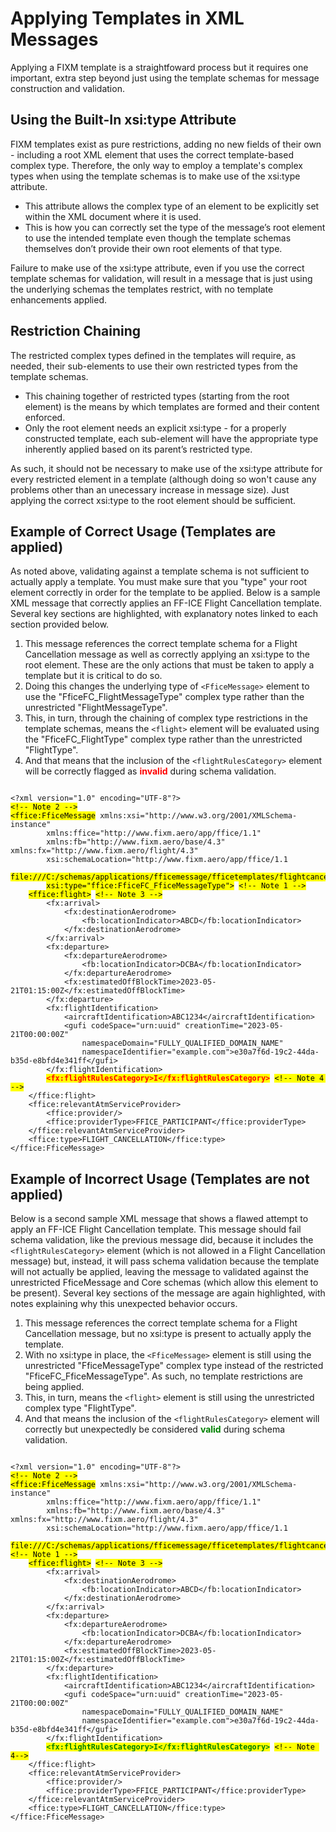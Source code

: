 # Applying Templates in XML Messages

Applying a FIXM template is a straightfoward process but it requires one important, extra step beyond just using the template schemas for message construction and validation.  

## Using the Built-In xsi:type Attribute

FIXM templates exist as pure restrictions, adding no new fields of their own - including a root XML element that uses the correct template-based complex type.  Therefore, the only way to employ a template's complex types when using the template schemas is to make use of the xsi:type attribute.  

- This attribute allows the complex type of an element to be explicitly set within the XML document where it is used.
- This is how you can correctly set the type of the message’s root element to use the intended template even though the template schemas themselves don’t provide their own root elements of that type.

Failure to make use of the xsi:type attribute, even if you use the correct template schemas for validation, will result in a message that is just using the underlying schemas the templates restrict, with no template enhancements applied.

## Restriction Chaining

The restricted complex types defined in the templates will require, as needed, their sub-elements to use their own restricted types from the template schemas.

- This chaining together of restricted types (starting from the root element) is the means by which templates are formed and their content enforced.
- Only the root element needs an explicit xsi:type - for a properly constructed template, each sub-element will have the appropriate type inherently applied based on its parent’s restricted type.

As such, it should not be necessary to make use of the xsi:type attribute for every restricted element in a template (although doing so won't cause any problems other than an unecessary increase in message size).  Just applying the correct xsi:type to the root element should be sufficient.

## Example of Correct Usage (Templates are applied)

As noted above, validating against a template schema is not sufficient to actually apply a template.  You must make sure that you "type" your root element correctly in order for the template to be applied.  Below is a sample XML message that correctly applies an FF-ICE Flight Cancellation template.  Several key sections are highlighted, with explanatory notes linked to each section provided below.

1. This message references the correct template schema for a Flight Cancellation message as well as correctly applying an xsi:type to the root element.  These are the only actions that must be taken to apply a template but it is critical to do so.
2. Doing this changes the underlying type of `<FficeMessage>` element to use the "FficeFC_FlightMessageType" complex type rather than the unrestricted "FlightMessageType".
3. This, in turn, through the chaining of complex type restrictions in the template schemas, means the `<flight>` element will be evaluated using the "FficeFC_FlightType" complex type rather than the unrestricted "FlightType".
4. And that means that the inclusion of the `<flightRulesCategory>` element will be correctly flagged as <b style='color:red'>invalid</b> during schema validation.

<pre><code class="language-xml">
&lt;?xml version="1.0" encoding="UTF-8"?&gt;
<mark>&lt;!-- Note 2 --&gt;</mark>
<mark>&lt;ffice:FficeMessage</mark> xmlns:xsi="http://www.w3.org/2001/XMLSchema-instance" 
        xmlns:ffice="http://www.fixm.aero/app/ffice/1.1" 
        xmlns:fb="http://www.fixm.aero/base/4.3" xmlns:fx="http://www.fixm.aero/flight/4.3" 
        xsi:schemaLocation="http://www.fixm.aero/app/ffice/1.1 
            <mark>file:///C:/schemas/applications/fficemessage/fficetemplates/flightcancellation/FlightCancellation.xsd"</mark>
        <mark>xsi:type="ffice:FficeFC_FficeMessageType"&gt;</mark> <mark>&lt;!-- Note 1 --&gt;</mark>
    <mark>&lt;ffice:flight&gt;</mark> <mark>&lt;!-- Note 3 --&gt;</mark>
        &lt;fx:arrival&gt;
            &lt;fx:destinationAerodrome&gt;
                &lt;fb:locationIndicator&gt;ABCD&lt;/fb:locationIndicator&gt;
            &lt;/fx:destinationAerodrome&gt;
        &lt;/fx:arrival&gt;
        &lt;fx:departure&gt;
            &lt;fx:departureAerodrome&gt;
                &lt;fb:locationIndicator&gt;DCBA&lt;/fb:locationIndicator&gt;
            &lt;/fx:departureAerodrome&gt;
            &lt;fx:estimatedOffBlockTime&gt;2023-05-21T01:15:00Z&lt;/fx:estimatedOffBlockTime&gt;
        &lt;/fx:departure&gt;
        &lt;fx:flightIdentification&gt;
            &lt;aircraftIdentification&gt;ABC1234&lt;/aircraftIdentification&gt;
            &lt;gufi codeSpace="urn:uuid" creationTime="2023-05-21T00:00:00Z" 
                namespaceDomain="FULLY_QUALIFIED_DOMAIN_NAME" 
                namespaceIdentifier="example.com"&gt;e30a7f6d-19c2-44da-b35d-e8bfd4e341ff&lt;/gufi&gt;
        &lt;/fx:flightIdentification&gt;
        <mark style='color:red'><b>&lt;fx:flightRulesCategory&gt;I&lt;/fx:flightRulesCategory&gt;</b></mark> <mark>&lt;!-- Note 4 --&gt;</mark>
    &lt;/ffice:flight&gt;
    &lt;ffice:relevantAtmServiceProvider&gt;
        &lt;ffice:provider/&gt;
        &lt;ffice:providerType&gt;FFICE_PARTICIPANT&lt;/ffice:providerType&gt;
    &lt;/ffice:relevantAtmServiceProvider&gt;
    &lt;ffice:type&gt;FLIGHT_CANCELLATION&lt;/ffice:type&gt;
&lt;/ffice:FficeMessage&gt;
</code></pre>

## Example of Incorrect Usage (Templates are not applied)

Below is a second sample XML message that shows a flawed attempt to apply an FF-ICE Flight Cancellation template. This message should fail schema validation, like the previous message did, because it includes the `<flightRulesCategory>` element (which is not allowed in a Flight Cancellation message) but, instead, it will pass schema validation because the template will not actually be applied, leaving the message to validated against the unrestricted FficeMessage and Core schemas (which allow this element to be present).  Several key sections of the message are again highlighted, with notes explaining why this unexpected behavior occurs.

1. This message references the correct template schema for a Flight Cancellation message, but no xsi:type is present to actually apply the template.
2. With no xsi:type in place, the `<FficeMessage>` element is still using the unrestricted "FficeMessageType" complex type instead of the restricted "FficeFC_FficeMessageType".  As such, no template restrictions are being applied.
3. This, in turn, means the `<flight>` element is still using the unrestricted complex type "FlightType".
4. And that means the inclusion of the `<flightRulesCategory>` element will correctly but unexpectedly be considered <b style='color:green'>valid</b> during schema validation.

<pre><code class="language-xml">
&lt;?xml version="1.0" encoding="UTF-8"?&gt;
<mark>&lt;!-- Note 2 --&gt;</mark>
<mark>&lt;ffice:FficeMessage</mark> xmlns:xsi="http://www.w3.org/2001/XMLSchema-instance" 
        xmlns:ffice="http://www.fixm.aero/app/ffice/1.1" 
        xmlns:fb="http://www.fixm.aero/base/4.3" xmlns:fx="http://www.fixm.aero/flight/4.3" 
        xsi:schemaLocation="http://www.fixm.aero/app/ffice/1.1 
            <mark>file:///C:/schemas/applications/fficemessage/fficetemplates/flightcancellation/FlightCancellation.xsd"</mark>&gt; <mark>&lt;!-- Note 1 --&gt;</mark>
    <mark>&lt;ffice:flight&gt;</mark> <mark>&lt;!-- Note 3 --&gt;</mark>
        &lt;fx:arrival&gt;
            &lt;fx:destinationAerodrome&gt;
                &lt;fb:locationIndicator&gt;ABCD&lt;/fb:locationIndicator&gt;
            &lt;/fx:destinationAerodrome&gt;
        &lt;/fx:arrival&gt;
        &lt;fx:departure&gt;
            &lt;fx:departureAerodrome&gt;
                &lt;fb:locationIndicator&gt;DCBA&lt;/fb:locationIndicator&gt;
            &lt;/fx:departureAerodrome&gt;
            &lt;fx:estimatedOffBlockTime&gt;2023-05-21T01:15:00Z&lt;/fx:estimatedOffBlockTime&gt;
        &lt;/fx:departure&gt;
        &lt;fx:flightIdentification&gt;
            &lt;aircraftIdentification&gt;ABC1234&lt;/aircraftIdentification&gt;
            &lt;gufi codeSpace="urn:uuid" creationTime="2023-05-21T00:00:00Z" 
                namespaceDomain="FULLY_QUALIFIED_DOMAIN_NAME" 
                namespaceIdentifier="example.com"&gt;e30a7f6d-19c2-44da-b35d-e8bfd4e341ff&lt;/gufi&gt;
        &lt;/fx:flightIdentification&gt;
        <mark style='color:green'><b>&lt;fx:flightRulesCategory&gt;I&lt;/fx:flightRulesCategory&gt;</b></mark> <mark>&lt;!-- Note 4--&gt;</mark>
    &lt;/ffice:flight&gt;
    &lt;ffice:relevantAtmServiceProvider&gt;
        &lt;ffice:provider/&gt;
        &lt;ffice:providerType&gt;FFICE_PARTICIPANT&lt;/ffice:providerType&gt;
    &lt;/ffice:relevantAtmServiceProvider&gt;
    &lt;ffice:type&gt;FLIGHT_CANCELLATION&lt;/ffice:type&gt;
&lt;/ffice:FficeMessage&gt;
</code></pre>
